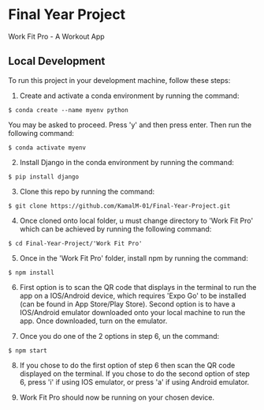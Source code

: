 # Final Year Project

Work Fit Pro - A Workout App

## Local Development

To run this project in your development machine, follow these steps:


1. Create and activate a conda environment by running the command: 

```console
$ conda create --name myenv python
```

You may be asked to proceed. Press 'y' and then press enter. Then run the following command: 

```console
$ conda activate myenv
```


2. Install Django in the conda environment by running the command: 

```console
$ pip install django
```


3. Clone this repo by running the command: 

```console
$ git clone https://github.com/KamalM-01/Final-Year-Project.git
```


4. Once cloned onto local folder, u must change directory to 'Work Fit Pro' which can be achieved by running the following command: 

```console
$ cd Final-Year-Project/'Work Fit Pro'
```


5. Once in the 'Work Fit Pro' folder, install npm by running the command: 

```console
$ npm install
```


6. First option is to scan the QR code that displays in the terminal to run the app on a IOS/Android device, which requires 'Expo Go' to be installed (can be found in App Store/Play Store). Second option is to have a IOS/Android emulator downloaded onto your local machine to run the app. Once downloaded, turn on the emulator. 


7. Once you do one of the 2 options in step 6, un the command: 

```console
$ npm start
```


8. If you chose to do the first option of step 6 then scan the QR code displayed on the terminal. If you chose to do the second option of step 6, press 'i' if using IOS emulator, or press 'a' if using Android emulator.


9. Work Fit Pro should now be running on your chosen device. 


